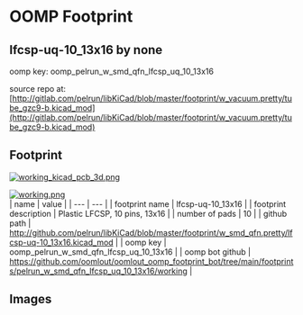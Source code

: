 # OOMP Footprint  
## lfcsp-uq-10_13x16  by none  
  
oomp key: oomp_pelrun_w_smd_qfn_lfcsp_uq_10_13x16  
  
source repo at: [http://gitlab.com/pelrun/libKiCad/blob/master/footprint/w_vacuum.pretty/tube_gzc9-b.kicad_mod](http://gitlab.com/pelrun/libKiCad/blob/master/footprint/w_vacuum.pretty/tube_gzc9-b.kicad_mod)  
## Footprint  
  
[![working_kicad_pcb_3d.png](working_kicad_pcb_3d_600.png)](working_kicad_pcb_3d.png)  
  
[![working.png](working_600.png)](working.png)  
| name | value | 
| --- | --- | 
| footprint name | lfcsp-uq-10_13x16 | 
| footprint description | Plastic LFCSP, 10 pins, 13x16 | 
| number of pads | 10 | 
| github path | http://github.com/pelrun/libKiCad/blob/master/footprint/w_smd_qfn.pretty/lfcsp-uq-10_13x16.kicad_mod | 
| oomp key | oomp_pelrun_w_smd_qfn_lfcsp_uq_10_13x16 | 
| oomp bot github | https://github.com/oomlout/oomlout_oomp_footprint_bot/tree/main/footprints/pelrun_w_smd_qfn_lfcsp_uq_10_13x16/working | 
## Images  

